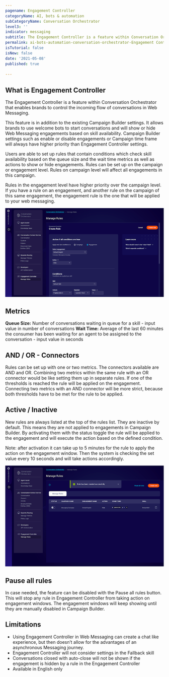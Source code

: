 ```yaml
---
pagename: Engagement Controller
categoryName: AI, bots & automation
subCategoryName: Conversation Orchestrator
level3: ''
indicator: messaging
subtitle: The Engagement Controller is a feature within Conversation Orchestrator that enables brands to control the incoming flow of conversations in Web Messaging. 
permalink: ai-bots-automation-conversation-orchestrator-Engagement Controller.html
isTutorial: false
isNew: false
date: '2021-05-08'
published: true

---
```


## What is Engagement Controller

The Engagement Controller is a feature within Conversation Orchestrator that enables brands to control the incoming flow of conversations in Web Messaging. 

This feature is in addition to the existing Campaign Builder settings. It allows brands to use welcome bots to start conversations and will show or hide Web Messaging engagements based on skill availability. Campaign Builder settings such as enable or disable engagements or Campaign time frame will always have higher priority than Engagement Controller settings.

Users are able to set up rules that contain conditions which check skill availability based on the queue size and the wait time metrics as well as actions to show or hide engagements. Rules can be set up on  the campaign or engagement level. Rules on campaign level will affect all engagements in this campaign.  

Rules in the engagement level have higher priority over the campaign level. If you have a rule on an engagement, and another rule on the campaign of this same engagement, the engagement rule is the one that will be applied to your web messaging.

![](img/engagement-controller-1.png)

## Metrics

**Queue Size:** Number of conversations waiting in queue for a skill - input value in number of conversations
**Wait Time:** Average of the last 60 minutes the consumer has been waiting for an agent to be assigned to the conversation - input value in seconds

## AND / OR - Connectors

Rules can be set up with one or two metrics. The connectors available are AND and OR. Combining two metrics within the same rule with an OR connector would be like setting them up in separate rules. If one of the thresholds is reached the rule will be applied on the engagement. Connecting two metrics with an AND connector will be more strict, because both thresholds have to be met for the rule to be applied. 

## Active / Inactive

New rules are always listed at the top of the rules list. They are inactive by default. This means they are not applied to engagements in Campaign Builder. By activating them with the status toggle the rule will be applied to the engagement and will execute the action based on the defined condition. 

Note: after activation it can take up to 5 minutes for the rule to apply the action on the engagement window. Then the system is checking the set value every 10 seconds and will take actions accordingly.

![](img/engagement-controller-2.png)

## Pause all rules

In case needed, the feature can be disabled with the Pause all rules button. This will stop any rule  in Engagement Controller from taking action on engagement windows. The engagement windows will keep showing until they are manually disabled in Campaign Builder.

 ## Limitations

* Using Engagement Controller in Web Messaging can create a chat like experience, but then doesn’t allow for the advantages of an asynchronous Messaging journey.
* Engagement Controller will not consider settings in the Fallback skill
* Conversations closed with auto-close will not be shown if the engagement is hidden by a rule in the Engagement Controller
* Available in English only
